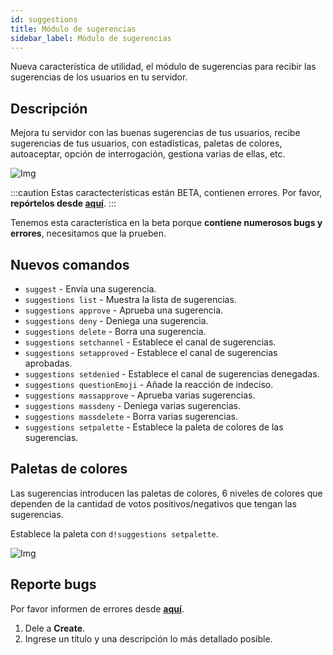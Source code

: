 ```yaml
---
id: suggestions
title: Módulo de sugerencias
sidebar_label: Módulo de sugerencias
---
```

Nueva característica de utilidad, el módulo de sugerencias para recibir las sugerencias de los usuarios en tu servidor.

## Descripción
Mejora tu servidor con las buenas sugerencias de tus usuarios, recibe sugerencias de tus usuarios, con estadísticas, paletas de colores, autoaceptar, opción de interrogación, gestiona varias 
de ellas, etc.

![Img](https://i.imgur.com/FdpTEz8.png)

:::caution
Estas caractecterísticas están BETA, contienen errores.
Por favor, **repórtelos desde [aquí](https://d-safe.ithinki.io/b/bugs)**.
:::

Tenemos esta característica en la beta porque **contiene numerosos bugs y errores**, necesitamos que la prueben.

## Nuevos comandos
- `suggest` - Envía una sugerencia.
- `suggestions list` - Muestra la lista de sugerencias.
- `suggestions approve` - Aprueba una sugerencia.
- `suggestions deny` - Deniega una sugerencia.
- `suggestions delete` - Borra una sugerencia.
- `suggestions setchannel` - Establece el canal de sugerencias.
- `suggestions setapproved` - Establece el canal de sugerencias aprobadas.
- `suggestions setdenied` - Establece el canal de sugerencias denegadas.
- `suggestions questionEmoji` - Añade la reacción de indeciso.
- `suggestions massapprove` - Aprueba varias sugerencias.
- `suggestions massdeny` - Deniega varias sugerencias.
- `suggestions massdelete` - Borra varias sugerencias.
- `suggestions setpalette` - Establece la paleta de colores de las sugerencias.

## Paletas de colores
Las sugerencias introducen las paletas de colores, 6 niveles de colores que dependen de la cantidad de votos positivos/negativos que tengan las sugerencias.

Establece la paleta con `d!suggestions setpalette`.

![Img](https://i.imgur.com/18LRrCP.png)


## Reporte bugs
Por favor informen de errores desde **[aquí](https://d-safe.ithinki.io/b/bugs)**.
1. Dele a **Create**.
2. Ingrese un título y una descripción lo más detallado posible.